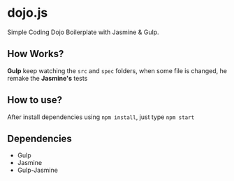 # dojo.js

Simple Coding Dojo Boilerplate with Jasmine & Gulp.

## How Works?

**Gulp** keep watching the `src` and `spec` folders, when some file is changed, he remake the **Jasmine's** tests

## How to use?

After install dependencies using `npm install`, just type `npm start`

## Dependencies

  * Gulp
  * Jasmine
  * Gulp-Jasmine
